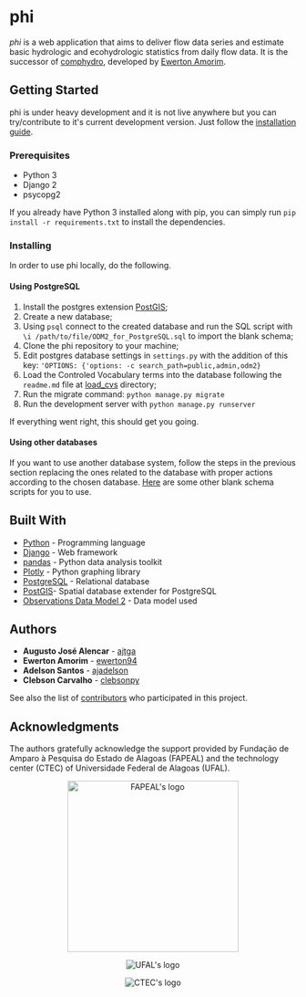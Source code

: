 # phi

_phi_ is a web application that aims to deliver flow data series and estimate basic hydrologic and ecohydrologic statistics from daily flow data. It is the successor of [comphydro](https://github.com/ewerton94/comphydro), developed by [Ewerton Amorim](https://github.com/ewerton94/).

## Getting Started

phi is under heavy development and it is not live anywhere but you can try/contribute to it's current development version. Just follow the [installation guide](#installing).

### Prerequisites

- Python 3
- Django 2
- psycopg2

If you already have Python 3 installed along with pip, you can simply run ```pip install -r requirements.txt``` to install the dependencies.

### Installing

In order to use phi locally, do the following.

#### Using PostgreSQL

1. Install the postgres extension [PostGIS](https://postgis.net/install/);
2. Create a new database;
3. Using `psql` connect to the created database and run the SQL script with `\i /path/to/file/ODM2_for_PostgreSQL.sql` to import the blank schema;
4. Clone the phi repository to your machine;
5. Edit postgres database settings in `settings.py` with the addition of this key: `'OPTIONS: {'options: -c search_path=public,admin,odm2}`
6. Load the Controled Vocabulary terms into the database following the `readme.md` file at [load_cvs](https://github.com/flow-ufal/phi/load_cvs) directory;
7. Run the migrate command: `python manage.py migrate`
8. Run the development server with `python manage.py runserver`

If everything went right, this should get you going.

#### Using other databases

If you want to use another database system, follow the steps in the previous section replacing the ones related to the database with proper actions according to the chosen database. [Here](https://github.com/ODM2/ODM2/tree/master/src/blank_schema_scripts) are some other blank schema scripts for you to use.

## Built With 

* [Python](https://www.python.org/) - Programming language
* [Django](https://github.com/django/django) - Web framework
* [pandas](https://github.com/pandas-dev/pandas) - Python data analysis toolkit
* [Plotly](https://github.com/plotly/plotly.py/) - Python graphing library
* [PostgreSQL](https://www.postgresql.org/) - Relational database
* [PostGIS](#)- Spatial  database extender for PostgreSQL
* [Observations Data Model 2](https://github.com/ODM2/ODM2) - Data model used

## Authors

* **Augusto José Alencar** - [ajtga](https://github.com/ajtga)
* **Ewerton Amorim** - [ewerton94](https://github.com/ewerton94)
* **Adelson Santos** - [ajadelson](https://github.com/Ajadelson)
* **Clebson Carvalho** - [clebsonpy](https://github.com/clebsonpy)

See also the list of [contributors](https://github.com/flow-ufal/phi/contributors) who participated in this project.

## Acknowledgments

The authors gratefully acknowledge the support provided by Fundação de Amparo à Pesquisa do Estado de Alagoas (FAPEAL) and the technology center (CTEC) of Universidade Federal de Alagoas (UFAL).

<p align="center">
	<img src="http://i0.wp.com/www.fapeal.br/wp-content/uploads/2015/05/logomarca-fapealoficial.png" alt="FAPEAL's logo" title="Fundação de Amparo à Pesquisa do Estado de Alagoas" width="300">
</p>

<p align="center">
	<img src="https://ufal.br/++theme++ufal.tema.tematico/++theme++ufal.tema.tematico/imgs/brasao.png" alt="UFAL's logo" title="Universidade Federal de Alagoas">
</p>

<p align="center">
	<img src="http://www.ufal.edu.br/unidadeacademica/ctec/configuracoes/ctec.png" alt="CTEC's logo" title="Centro de Tecnologia - UFAL">
</p>
